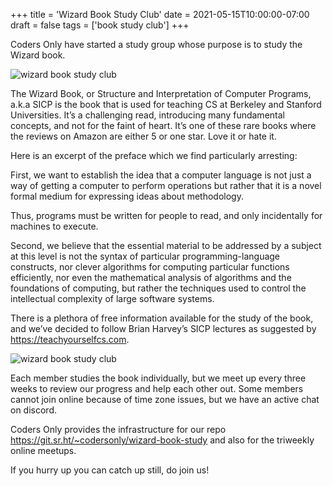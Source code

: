 +++
title = 'Wizard Book Study Club'
date = 2021-05-15T10:00:00-07:00
draft = false
tags = ['book study club']
+++

Coders Only have started a study group whose purpose is to study the Wizard book.

<!--more-->

![wizard book study club ](../media/wizard-book-study-club-banner.webp)

The Wizard Book, or Structure and Interpretation of Computer Programs, a.k.a SICP is the book that is used for teaching CS at Berkeley and Stanford Universities. It’s a challenging read, introducing many fundamental concepts, and not for the faint of heart. It’s one of these rare books where the reviews on Amazon are either 5 or one star. Love it or hate it.

Here is an excerpt of the preface which we find particularly arresting:

First, we want to establish the idea that a computer language is not just a way of getting a computer to perform operations but rather that it is a novel formal medium for expressing ideas about methodology.

Thus, programs must be written for people to read, and only incidentally for machines to execute.

Second, we believe that the essential material to be addressed by a subject at this level is not the syntax of particular programming-language constructs, nor clever algorithms for computing particular functions efficiently, nor even the mathematical analysis of algorithms and the foundations of computing, but rather the techniques used to control the intellectual complexity of large software systems.

There is a plethora of free information available for the study of the book, and we’ve decided to follow Brian Harvey’s SICP lectures as suggested by https://teachyourselfcs.com.

![wizard book study club ](../media/wizard-book-study-club-group-picture.webp)

Each member studies the book individually, but we meet up every three weeks to review our progress and help each other out. Some members cannot join online because of time zone issues, but we have an active chat on discord.

Coders Only provides the infrastructure for our repo https://git.sr.ht/~codersonly/wizard-book-study and also for the triweekly online meetups.

If you hurry up you can catch up still, do join us!
